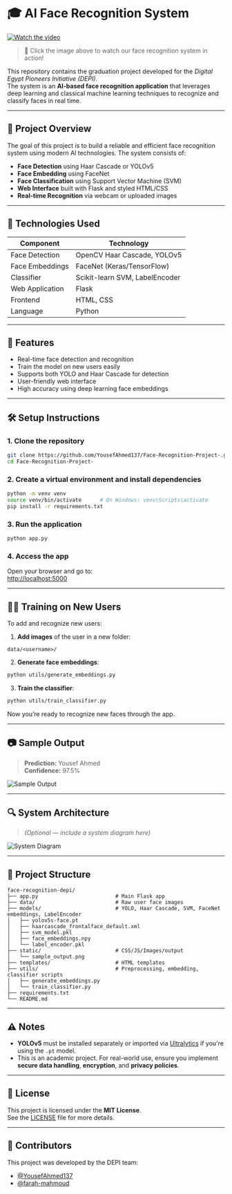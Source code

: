 # 🎓 AI Face Recognition System

[![Watch the video](https://img.youtube.com/vi/mFkWZtsga0Q/0.jpg)](https://www.youtube.com/watch?v=mFkWZtsga0Q)

> 🎥 Click the image above to watch our face recognition system in action!

This repository contains the graduation project developed for the *Digital Egypt Pioneers Initiative (DEPI)*.  
The system is an **AI-based face recognition application** that leverages deep learning and classical machine learning techniques to recognize and classify faces in real time.

---

## 📌 Project Overview

The goal of this project is to build a reliable and efficient face recognition system using modern AI technologies. The system consists of:

- **Face Detection** using Haar Cascade or YOLOv5  
- **Face Embedding** using FaceNet  
- **Face Classification** using Support Vector Machine (SVM)  
- **Web Interface** built with Flask and styled HTML/CSS  
- **Real-time Recognition** via webcam or uploaded images  

---

## 🧠 Technologies Used

| Component        | Technology                         |
|------------------|------------------------------------|
| Face Detection   | OpenCV Haar Cascade, YOLOv5        |
| Face Embeddings  | FaceNet (Keras/TensorFlow)         |
| Classifier       | Scikit-learn SVM, LabelEncoder     |
| Web Application  | Flask                              |
| Frontend         | HTML, CSS                          |
| Language         | Python                             |

---

## 🚀 Features

- Real-time face detection and recognition
- Train the model on new users easily
- Supports both YOLO and Haar Cascade for detection
- User-friendly web interface
- High accuracy using deep learning face embeddings

---

## 🛠 Setup Instructions

### 1. Clone the repository

```bash
git clone https://github.com/YousefAhmed137/Face-Recognition-Project-.git
cd Face-Recognition-Project-
```

### 2. Create a virtual environment and install dependencies

```bash
python -m venv venv
source venv/bin/activate      # On Windows: venv\Scripts\activate
pip install -r requirements.txt
```

### 3. Run the application

```bash
python app.py
```

### 4. Access the app

Open your browser and go to:  
[http://localhost:5000](http://localhost:5000)

---

## 🧑‍💻 Training on New Users

To add and recognize new users:

1. **Add images** of the user in a new folder:

```
data/<username>/
```

2. **Generate face embeddings**:

```bash
python utils/generate_embeddings.py
```

3. **Train the classifier**:

```bash
python utils/train_classifier.py
```

Now you’re ready to recognize new faces through the app.

---

## 📷 Sample Output

> **Prediction:** Yousef Ahmed  
> **Confidence:** 97.5%

![Sample Output](static/sample_output.png)

---

## 🔍 System Architecture

> *(Optional — include a system diagram here)*

![System Diagram](static/system_architecture.png)

---

## 📂 Project Structure

```
face-recognition-depi/
├── app.py                         # Main Flask app
├── data/                          # Raw user face images
├── models/                        # YOLO, Haar Cascade, SVM, FaceNet embeddings, LabelEncoder
│   ├── yolov5s-face.pt
│   ├── haarcascade_frontalface_default.xml
│   ├── svm_model.pkl
│   ├── face_embeddings.npy
│   └── label_encoder.pkl
├── static/                        # CSS/JS/Images/output
│   └── sample_output.png
├── templates/                     # HTML templates
├── utils/                         # Preprocessing, embedding, classifier scripts
│   ├── generate_embeddings.py
│   └── train_classifier.py
├── requirements.txt
└── README.md
```

---

## ⚠️ Notes

- **YOLOv5** must be installed separately or imported via [Ultralytics](https://github.com/ultralytics/yolov5) if you're using the `.pt` model.
- This is an academic project. For real-world use, ensure you implement **secure data handling**, **encryption**, and **privacy policies**.

---

## 📝 License

This project is licensed under the **MIT License**.  
See the [LICENSE](LICENSE) file for more details.

---

## 🙌 Contributors

This project was developed by the DEPI team:

- [@YousefAhmed137](https://github.com/YousefAhmed137)  
- [@farah-mahmoud](https://github.com/farah-mahmoud)
